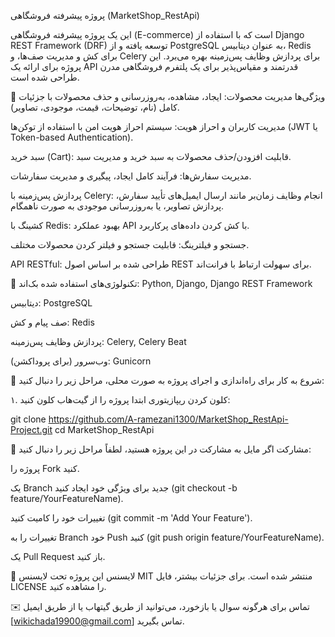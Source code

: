 پروژه پیشرفته فروشگاهی (MarketShop_RestApi)

این یک پروژه پیشرفته فروشگاهی (E-commerce) است که با استفاده از Django REST Framework (DRF) توسعه یافته و از PostgreSQL به عنوان
دیتابیس، Redis برای کش و مدیریت صف‌ها، و Celery برای پردازش وظایف پس‌زمینه بهره می‌برد. این پروژه برای ارائه یک API قدرتمند و مقیاس‌پذیر برای یک 
پلتفرم فروشگاهی مدرن طراحی شده است.


🌟 ویژگی‌ها
مدیریت محصولات: ایجاد، مشاهده، به‌روزرسانی و حذف محصولات با جزئیات کامل (نام، توضیحات، قیمت، موجودی، تصاویر).

مدیریت کاربران و احراز هویت: سیستم احراز هویت امن با استفاده از توکن‌ها (JWT یا Token-based Authentication).

سبد خرید (Cart): قابلیت افزودن/حذف محصولات به سبد خرید و مدیریت سبد.

مدیریت سفارش‌ها: فرآیند کامل ایجاد، پیگیری و مدیریت سفارشات.

پردازش پس‌زمینه با Celery: انجام وظایف زمان‌بر مانند ارسال ایمیل‌های تأیید سفارش، پردازش تصاویر، یا به‌روزرسانی موجودی به صورت ناهمگام.

کشینگ با Redis: بهبود عملکرد API با کش کردن داده‌های پرکاربرد.

جستجو و فیلترینگ: قابلیت جستجو و فیلتر کردن محصولات مختلف.

API RESTful: طراحی شده بر اساس اصول REST برای سهولت ارتباط با فرانت‌اند.



🚀 تکنولوژی‌های استفاده شده
بک‌اند: Python, Django, Django REST Framework

دیتابیس: PostgreSQL

صف پیام و کش: Redis

پردازش وظایف پس‌زمینه: Celery, Celery Beat

وب‌سرور (برای پروداکشن): Gunicorn



🏁 شروع به کار
برای راه‌اندازی و اجرای پروژه به صورت محلی، مراحل زیر را دنبال کنید:

۱. کلون کردن ریپازیتوری
ابتدا پروژه را از گیت‌هاب کلون کنید:

git clone https://github.com/A-ramezani1300/MarketShop_RestApi-Project.git
cd MarketShop_RestApi



🤝 مشارکت
اگر مایل به مشارکت در این پروژه هستید، لطفاً مراحل زیر را دنبال کنید:

پروژه را Fork کنید.

یک Branch جدید برای ویژگی خود ایجاد کنید (git checkout -b feature/YourFeatureName).

تغییرات خود را کامیت کنید (git commit -m 'Add Your Feature').

تغییرات را به Branch خود Push کنید (git push origin feature/YourFeatureName).

یک Pull Request باز کنید.



📄 لایسنس
این پروژه تحت لایسنس MIT منتشر شده است. برای جزئیات بیشتر، فایل LICENSE را مشاهده کنید.


✉️ تماس
برای هرگونه سوال یا بازخورد، می‌توانید از طریق گیتهاب یا از طریق ایمیل [wikichada19900@gmail.com] تماس بگیرید.

